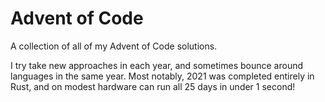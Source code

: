 # Advent of Code

A collection of all of my Advent of Code solutions.

I try take new approaches in each year, and sometimes bounce around languages in the same year. Most notably, 2021 was completed entirely in Rust, and on modest hardware can run all 25 days in under 1 second!

